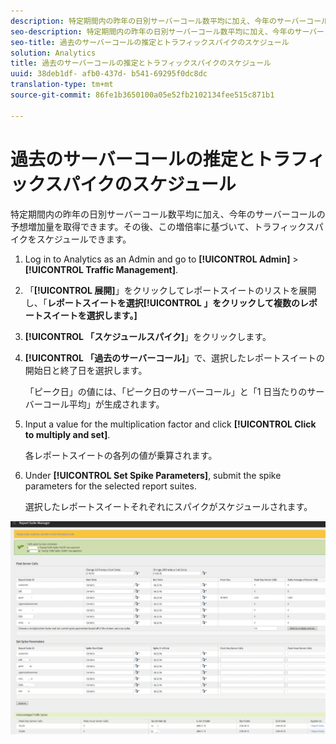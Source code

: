 ```yaml
---
description: 特定期間内の昨年の日別サーバーコール数平均に加え、今年のサーバーコールの予想増加量を取得できます。その後、この増倍率に基づいて、トラフィックスパイクをスケジュールできます。
seo-description: 特定期間内の昨年の日別サーバーコール数平均に加え、今年のサーバーコールの予想増加量を取得できます。その後、この増倍率に基づいて、トラフィックスパイクをスケジュールできます。
seo-title: 過去のサーバーコールの推定とトラフィックスパイクのスケジュール
solution: Analytics
title: 過去のサーバーコールの推定とトラフィックスパイクのスケジュール
uuid: 38deb1df- afb0-437d- b541-69295f0dc8dc
translation-type: tm+mt
source-git-commit: 86fe1b3650100a05e52fb2102134fee515c871b1

---
```



# 過去のサーバーコールの推定とトラフィックスパイクのスケジュール

特定期間内の昨年の日別サーバーコール数平均に加え、今年のサーバーコールの予想増加量を取得できます。その後、この増倍率に基づいて、トラフィックスパイクをスケジュールできます。

1. Log in to Analytics as an Admin and go to **[!UICONTROL Admin]** &gt; **[!UICONTROL Traffic Management]**.

1. 「**[!UICONTROL 展開]**」をクリックしてレポートスイートのリストを展開し、「**レポートスイートを選択[!UICONTROL 」をクリックして複数のレポートスイートを選択します。]**

1. **[!UICONTROL 「スケジュールスパイク]**」をクリックします。
1. **[!UICONTROL 「過去のサーバーコール]**」で、選択したレポートスイートの開始日と終了日を選択します。

   「ピーク日」の値には、「ピーク日のサーバーコール」と「1 日当たりのサーバーコール平均」が生成されます。

1. Input a value for the multiplication factor and click **[!UICONTROL Click to multiply and set]**.

   各レポートスイートの各列の値が乗算されます。

1. Under **[!UICONTROL Set Spike Parameters]**, submit the spike parameters for the selected report suites.

   選択したレポートスイートそれぞれにスパイクがスケジュールされます。

![](assets/past_server_calls.png)

